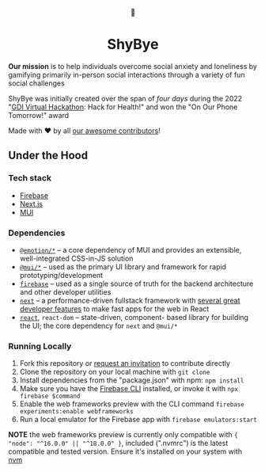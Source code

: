 <div align="center">
  🙈
  <h1>ShyBye</h1>
</div>

**Our mission** is to help individuals overcome social anxiety and loneliness by
gamifying primarily in-person social interactions through a variety of fun
social challenges

ShyBye was initially created over the span of _four days_ during the 2022
"[GDI Virtual Hackathon](https://girldevelopit.com/virtual-hackathon/): Hack for
Health!" and won the "On Our Phone Tomorrow!" award

Made with &hearts; by all [our awesome contributors](https://shybye.netlify.app/about)!

<!-- TODO: add a contributor section -->

## Under the Hood

### Tech stack

- [Firebase](https://firebase.google.com)
- [Next.js](https://nextjs.org)
- [MUI](https://mui.com/core)

### Dependencies

- [`@emotion/*`](https://emotion.sh) &ndash; a core dependency of MUI and
  provides an extensible, well-integrated CSS-in-JS solution
- [`@mui/*`](https://mui.com/core) &ndash; used as the primary UI library and
  framework for rapid prototyping/development
- [`firebase`](https://firebase.google.com) &ndash; used as a single source of
  truth for the backend architecture and other developer utilities
- [`next`](https://nextjs.org) &ndash; a performance-driven fullstack framework
  with [several great developer features](https://github.com/gabw13/shybye-frontend/issues/9)
  to make fast apps for the web in React
- [`react`](https://reactjs.org), `react-dom` &ndash; state-driven, component-
  based library for building the UI; the core dependency for `next` and `@mui/*`

### Running Locally

1. Fork this repository or [request an invitation](https://discord.gg/8addqm9r4J)
   to contribute directly
1. Clone the repository on your local machine with `git clone`
1. Install dependencies from the "package.json" with npm: `npm install`
1. Make sure you have the [Firebase CLI](https://firebase.google.com/docs/cli)
   installed, or invoke it with `npx firebase $command`
1. Enable the web frameworks preview with the CLI command
   `firebase experiments:enable webframeworks`
1. Run a local emulator for the Firebase app with
   `firebase emulators:start`

**NOTE** the web frameworks preview is currently only compatible with
`{ "node": "^16.0.0" || "^18.0.0" }`, included (".nvmrc") is the latest
compatible and tested version. Ensure it's installed on your system with
[nvm](https://github.com/nvm-sh/nvm)
